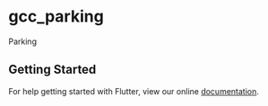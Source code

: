 # gcc_parking

Parking

## Getting Started

For help getting started with Flutter, view our online
[documentation](https://flutter.io/).
